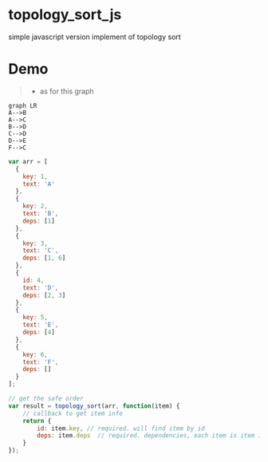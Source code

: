 # topology_sort_js
simple javascript version implement of topology sort

# Demo

>- as for this graph
```
graph LR
A-->B
A-->C
B-->D
C-->D
D-->E
F-->C
```

```js
var arr = [
  {
    key: 1,
    text: 'A'
  },
  {
    key: 2,
    text: 'B',
    deps: [1]
  },
  {
    key: 3,
    text: 'C',
    deps: [1, 6]
  },
  {
    id: 4,
    text: 'D',
    deps: [2, 3]
  },
  {
    key: 5,
    text: 'E',
    deps: [4]
  },
  {
    key: 6,
    text: 'F',
    deps: []
  }
];

// get the safe order
var result = topology_sort(arr, function(item) {
    // callback to get item info
    return {
        id: item.key, // required. will find item by id
        deps: item.deps  // required. dependencies, each item is item id
    }
});
```
